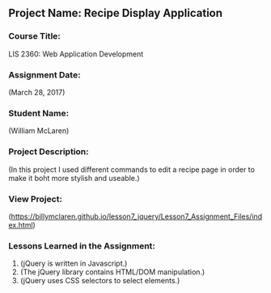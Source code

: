## Project Name:  Recipe Display Application

### Course Title:
LIS 2360:  Web Application Development

### Assignment Date:  
(March 28, 2017)

### Student Name:  
(William McLaren)

### Project Description:
(In this project I used different commands to edit a recipe page in order to make it boht more stylish and useable.)

### View Project:
(https://billymclaren.github.io/lesson7_jquery/Lesson7_Assignment_Files/index.html)

### Lessons Learned in the Assignment:
1. (jQuery is written in Javascript.)
2. (The jQuery library contains HTML/DOM manipulation.)
3. (jQuery uses CSS selectors to select elements.)
